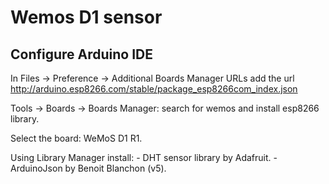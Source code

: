 # Wemos D1 sensor

## Configure Arduino IDE

In Files -> Preference -> Additional Boards Manager URLs add the url http://arduino.esp8266.com/stable/package_esp8266com_index.json

Tools -> Boards -> Boards Manager: search for wemos and install esp8266 library.

Select the board: WeMoS D1 R1.

Using Library Manager install:
	- DHT sensor library by Adafruit.
	- ArduinoJson by Benoit Blanchon (v5).